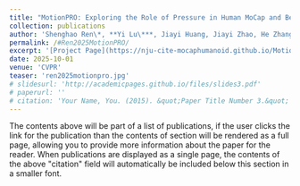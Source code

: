 ```yaml
---
title: "MotionPRO: Exploring the Role of Pressure in Human MoCap and Beyond"
collection: publications
author: 'Shenghao Ren\*, **Yi Lu\***, Jiayi Huang, Jiayi Zhao, He Zhang, Tao Yu, Qiu Shen†, Xun Cao,'
permalink: /#Ren2025MotionPRO/
excerpt: '[Project Page](https://nju-cite-mocaphumanoid.github.io/MotionPRO/) / [Video](https://www.youtube.com/watch?v=UkUj3kiR5ss) / [ArXiv](https://arxiv.org/abs/2504.05046) / [Code](https://nju-cite-mocaphumanoid.github.io/MotionPRO/)'
date: 2025-10-01
venue: 'CVPR'
teaser: 'ren2025motionpro.jpg'
# slidesurl: 'http://academicpages.github.io/files/slides3.pdf'
# paperurl: ''
# citation: 'Your Name, You. (2015). &quot;Paper Title Number 3.&quot; <i>Journal 1</i>. 1(3).'
---
```


The contents above will be part of a list of publications, if the user clicks the link for the publication than the contents of section will be rendered as a full page, allowing you to provide more information about the paper for the reader. When publications are displayed as a single page, the contents of the above "citation" field will automatically be included below this section in a smaller font.